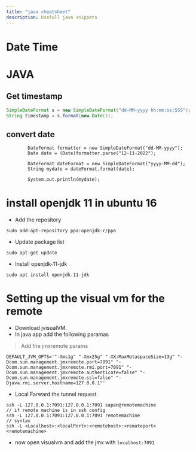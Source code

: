 ```yaml
---
title: "java cheatsheet"
description: Usefull java snippets
---
```


# Date Time
# JAVA

## Get timestamp
```java
SimpleDateFormat s = new SimpleDateFormat("dd-MM-yyyy hh:mm:ss:SSS");
String timestamp = s.format(new Date());
```

## convert date
```
        DateFormat formatter = new SimpleDateFormat("dd-MM-yyyy");
        Date date = (Date)formatter.parse("12-11-2022");

        DateFormat dateFormat = new SimpleDateFormat("yyyy-MM-dd");
        String mydate = dateFormat.format(date);

        System.out.println(mydate);
```

# install openjdk 11 in ubuntu 16


* Add the repository
```
sudo add-apt-repository ppa:openjdk-r/ppa
```
* Update package list
```
sudo apt-get update
```
* Install openjdk-11-jdk
```
sudo apt install openjdk-11-jdk
```

# Setting up the visual vm for the remote

* Download jvisualVM.
* In java app add the following paramas
> Add the jmxremote params
```
DEFAULT_JVM_OPTS='"-Xms1g" "-Xmx25g" "-XX:MaxMetaspaceSize=13g" "-Dcom.sun.management.jmxremote.port=7091" "-Dcom.sun.management.jmxremote.rmi.port=7091" "-Dcom.sun.management.jmxremote.authenticate=false" "-Dcom.sun.management.jmxremote.ssl=false" "-Djava.rmi.server.hostname=127.0.0.1"'
```
* Local Farward the tunnel request
```
ssh -L 127.0.0.1:7091:127.0.0.1:7091 sapan@remotemachine
// if remote machine is in ssh config
ssh -L 127.0.0.1:7091:127.0.0.1:7091 remotemachine
// syntax
ssh -L <Localhost>:<localPort>:<remotehost>:<remateport> <remotemachine>
```
* now open visualvm and add the jmx with `localhost:7091`
